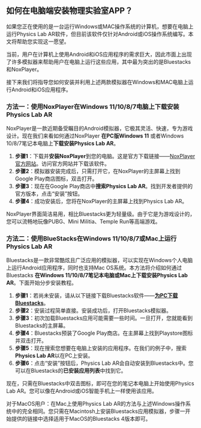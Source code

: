 ## 如何在电脑端安装物理实验室APP？

如果您正在使用的是一台运行Windows或MAC操作系统的计算机，想要在电脑上运行Physics Lab AR软件，但目前该软件仅针对Android或iOS操作系统编写。本文将帮助您实现这一愿望。

当前，用户在计算机上使用Android和iOS应用程序的需求巨大，因此市面上出现了许多模拟器来帮助用户在电脑上运行这些应用，其中最为突出的是Bluestacks和NoxPlayer。

接下来我们将指导您如何安装并利用上述两款模拟器在Windows和MAC电脑上运行Android和iOS应用程序。

### 方法一：使用NoxPlayer在Windows 11/10/8/7电脑上下载安装Physics Lab AR

NoxPlayer是一款近期备受瞩目的Android模拟器，它极其灵活、快速，专为游戏设计。现在我们来看如何通过NoxPlayer **在PC版Windows 11** 或者Windows 10/8/7笔记本电脑上**下载安装Physics Lab AR**。

1. **步骤1**：下载并**安装NoxPlayer**到您的电脑。这是官方下载链接——[NoxPlayer官方网站](https://www.bignox.com/)。访问官方网站并下载该软件。
2. **步骤2**：模拟器安装完成后，只需打开它，在NoxPlayer的主屏幕上找到Google Play商店图标，双击打开。
3. **步骤3**：现在在Google Play商店中**搜索Physics Lab AR**。找到开发者提供的官方版本，点击“安装”按钮。
4. **步骤4**：成功安装后，您将在NoxPlayer的主屏幕上找到Physics Lab AR。

NoxPlayer界面简洁易用，相比Bluestacks更为轻量级。由于它是为游戏设计的，您可以流畅地玩像PUBG、Mini Militia、Temple Run等高端游戏。

### 方法二：使用BlueStacks在Windows 11/10/8/7或Mac上运行Physics Lab AR

Bluestacks是一款非常酷炫且广泛应用的模拟器，可以实现在Windows个人电脑上运行Android应用程序，同时也支持Mac OS系统。本方法将介绍如何通过Bluestacks **在Windows 11/10/8/7笔记本电脑或Mac上下载安装Physics Lab AR**。下面开始分步安装教程。

1. **步骤1**：若尚未安装，请从以下链接下载Bluestacks软件——**[为PC下载Bluestacks](https://www.bluestacks.com/?utm_source=napkforpc.com&utm_medium=napkforpc.com)**。
2. **步骤2**：安装过程简单直接。安装成功后，打开Bluestacks模拟器。
3. **步骤3**：初次加载Bluestacks应用可能需要一些时间。一旦打开，您就能看到Bluestacks的主屏幕。
4. **步骤4**：Bluestacks预装了Google Play商店。在主屏幕上找到Playstore图标并双击打开。
5. **步骤5**：现在搜索您想要在电脑上安装的应用程序。在我们的例子中，搜索**Physics Lab AR**以在PC上安装。
6. **步骤6**：点击“安装”按钮后，Physics Lab AR会自动安装到Bluestacks中。您可以在Bluestacks的**已安装应用列表**中找到它。

现在，只需在Bluestacks中双击图标，即可在您的笔记本电脑上开始使用Physics Lab AR。您可以像在Android或iOS智能手机上一样使用该应用。

对于MacOS用户：在Mac上使用Physics Lab AR的方法与上述Windows操作系统中的完全相同。您只需在Macintosh上安装Bluestacks应用模拟器，步骤一开始提供的链接中选择适用于MacOS的Bluestacks 4版本即可。